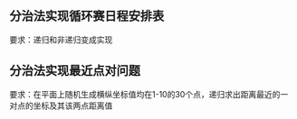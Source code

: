 ## 分治法实现循环赛日程安排表

要求：递归和非递归变成实现

## 分治法实现最近点对问题

要求：在平面上随机生成横纵坐标值均在1-10的30个点，递归求出距离最近的一对点的坐标及其该两点距离值

